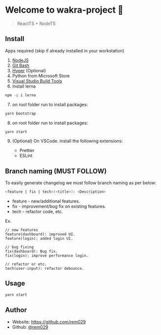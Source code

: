 # Welcome to wakra-project 👋

> ReactTS + NodeTS

## Install

Apps required (skip if already installed in your workstation)

1. [NodeJS](https://nodejs.org/en/)
2. [Git Bash](https://git-scm.com/downloads)
3. [Hyper](https://hyper.is/) (Optional)
4. Python from Microsoft Store
5. [Visual Studio Build Tools](https://github.com/nodejs/node-gyp#on-windows)
6. Install lerna

```sh
npm -g i lerna
```

7. on root folder run to install packages:

```sh
yarn bootstrap
```

8. on root folder run to install packages:

```sh
yarn start
```

9. (Optional) On VSCode. install the following extensions:

   - Prettier
   - ESLint

## Branch naming (MUST FOLLOW)

To easily generate changelog we must follow branch naming as per below:

```sh
<feature | fix | tech>(<title>): <Description>
```

- feature - new/additional features.
- fix - improvement/bug fix on existing features.
- tech - refactor code, etc.

Ex.

```
// new features
feature(dashboard): improved UI.
feature(login): added login UI.

// bug fixing
fix(dashboard): Bug fix.
fix(login): improve performance login.

// refactor or etc.
tech(user-input): refactor debounce.
```

## Usage

```sh
yarn start
```

## Author

- Website: https://github.com/rem029
- Github: [@rem029](https://github.com/rem029)
